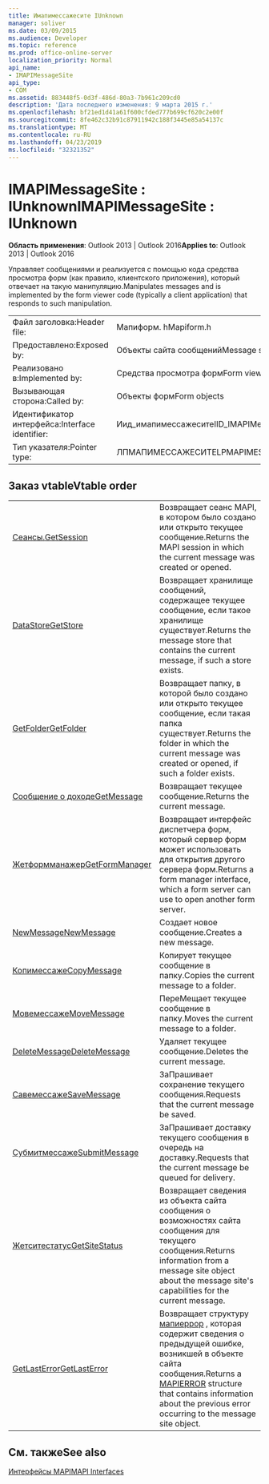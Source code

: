 ```yaml
---
title: Имапимессажесите IUnknown
manager: soliver
ms.date: 03/09/2015
ms.audience: Developer
ms.topic: reference
ms.prod: office-online-server
localization_priority: Normal
api_name:
- IMAPIMessageSite
api_type:
- COM
ms.assetid: 883448f5-0d3f-486d-80a3-7b961c209cd0
description: 'Дата последнего изменения: 9 марта 2015 г.'
ms.openlocfilehash: bf21ed1d41a61f600cfded777b699cf620c2e00f
ms.sourcegitcommit: 8fe462c32b91c87911942c188f3445e85a54137c
ms.translationtype: MT
ms.contentlocale: ru-RU
ms.lasthandoff: 04/23/2019
ms.locfileid: "32321352"
---
```

# <a name="imapimessagesite--iunknown"></a><span data-ttu-id="87538-103">IMAPIMessageSite : IUnknown</span><span class="sxs-lookup"><span data-stu-id="87538-103">IMAPIMessageSite : IUnknown</span></span>

  
  
<span data-ttu-id="87538-104">**Область применения**: Outlook 2013 | Outlook 2016</span><span class="sxs-lookup"><span data-stu-id="87538-104">**Applies to**: Outlook 2013 | Outlook 2016</span></span> 
  
<span data-ttu-id="87538-105">Управляет сообщениями и реализуется с помощью кода средства просмотра форм (как правило, клиентского приложения), который отвечает на такую манипуляцию.</span><span class="sxs-lookup"><span data-stu-id="87538-105">Manipulates messages and is implemented by the form viewer code (typically a client application) that responds to such manipulation.</span></span>
  
|||
|:-----|:-----|
|<span data-ttu-id="87538-106">Файл заголовка:</span><span class="sxs-lookup"><span data-stu-id="87538-106">Header file:</span></span>  <br/> |<span data-ttu-id="87538-107">Мапиформ. h</span><span class="sxs-lookup"><span data-stu-id="87538-107">Mapiform.h</span></span>  <br/> |
|<span data-ttu-id="87538-108">Предоставлено:</span><span class="sxs-lookup"><span data-stu-id="87538-108">Exposed by:</span></span>  <br/> |<span data-ttu-id="87538-109">Объекты сайта сообщений</span><span class="sxs-lookup"><span data-stu-id="87538-109">Message site objects</span></span>  <br/> |
|<span data-ttu-id="87538-110">Реализовано в:</span><span class="sxs-lookup"><span data-stu-id="87538-110">Implemented by:</span></span>  <br/> |<span data-ttu-id="87538-111">Средства просмотра форм</span><span class="sxs-lookup"><span data-stu-id="87538-111">Form viewers</span></span>  <br/> |
|<span data-ttu-id="87538-112">Вызывающая сторона:</span><span class="sxs-lookup"><span data-stu-id="87538-112">Called by:</span></span>  <br/> |<span data-ttu-id="87538-113">Объекты форм</span><span class="sxs-lookup"><span data-stu-id="87538-113">Form objects</span></span>  <br/> |
|<span data-ttu-id="87538-114">Идентификатор интерфейса:</span><span class="sxs-lookup"><span data-stu-id="87538-114">Interface identifier:</span></span>  <br/> |<span data-ttu-id="87538-115">Иид_имапимессажесите</span><span class="sxs-lookup"><span data-stu-id="87538-115">IID_IMAPIMessageSite</span></span>  <br/> |
|<span data-ttu-id="87538-116">Тип указателя:</span><span class="sxs-lookup"><span data-stu-id="87538-116">Pointer type:</span></span>  <br/> |<span data-ttu-id="87538-117">ЛПМАПИМЕССАЖЕСИТЕ</span><span class="sxs-lookup"><span data-stu-id="87538-117">LPMAPIMESSAGESITE</span></span>  <br/> |
   
## <a name="vtable-order"></a><span data-ttu-id="87538-118">Заказ vtable</span><span class="sxs-lookup"><span data-stu-id="87538-118">Vtable order</span></span>

|||
|:-----|:-----|
|[<span data-ttu-id="87538-119">Сеансы.</span><span class="sxs-lookup"><span data-stu-id="87538-119">GetSession</span></span>](imapimessagesite-getsession.md) <br/> |<span data-ttu-id="87538-120">Возвращает сеанс MAPI, в котором было создано или открыто текущее сообщение.</span><span class="sxs-lookup"><span data-stu-id="87538-120">Returns the MAPI session in which the current message was created or opened.</span></span>  <br/> |
|[<span data-ttu-id="87538-121">DataStore</span><span class="sxs-lookup"><span data-stu-id="87538-121">GetStore</span></span>](imapimessagesite-getstore.md) <br/> |<span data-ttu-id="87538-122">Возвращает хранилище сообщений, содержащее текущее сообщение, если такое хранилище существует.</span><span class="sxs-lookup"><span data-stu-id="87538-122">Returns the message store that contains the current message, if such a store exists.</span></span>  <br/> |
|[<span data-ttu-id="87538-123">GetFolder</span><span class="sxs-lookup"><span data-stu-id="87538-123">GetFolder</span></span>](imapimessagesite-getfolder.md) <br/> |<span data-ttu-id="87538-124">Возвращает папку, в которой было создано или открыто текущее сообщение, если такая папка существует.</span><span class="sxs-lookup"><span data-stu-id="87538-124">Returns the folder in which the current message was created or opened, if such a folder exists.</span></span>  <br/> |
|[<span data-ttu-id="87538-125">Сообщение о доходе</span><span class="sxs-lookup"><span data-stu-id="87538-125">GetMessage</span></span>](imapimessagesite-getmessage.md) <br/> |<span data-ttu-id="87538-126">Возвращает текущее сообщение.</span><span class="sxs-lookup"><span data-stu-id="87538-126">Returns the current message.</span></span>  <br/> |
|[<span data-ttu-id="87538-127">Жетформманажер</span><span class="sxs-lookup"><span data-stu-id="87538-127">GetFormManager</span></span>](imapimessagesite-getformmanager.md) <br/> |<span data-ttu-id="87538-128">Возвращает интерфейс диспетчера форм, который сервер форм может использовать для открытия другого сервера форм.</span><span class="sxs-lookup"><span data-stu-id="87538-128">Returns a form manager interface, which a form server can use to open another form server.</span></span>  <br/> |
|[<span data-ttu-id="87538-129">NewMessage</span><span class="sxs-lookup"><span data-stu-id="87538-129">NewMessage</span></span>](imapimessagesite-newmessage.md) <br/> |<span data-ttu-id="87538-130">Создает новое сообщение.</span><span class="sxs-lookup"><span data-stu-id="87538-130">Creates a new message.</span></span>  <br/> |
|[<span data-ttu-id="87538-131">Копимессаже</span><span class="sxs-lookup"><span data-stu-id="87538-131">CopyMessage</span></span>](imapimessagesite-copymessage.md) <br/> |<span data-ttu-id="87538-132">Копирует текущее сообщение в папку.</span><span class="sxs-lookup"><span data-stu-id="87538-132">Copies the current message to a folder.</span></span>  <br/> |
|[<span data-ttu-id="87538-133">Мовемессаже</span><span class="sxs-lookup"><span data-stu-id="87538-133">MoveMessage</span></span>](imapimessagesite-movemessage.md) <br/> |<span data-ttu-id="87538-134">ПереМещает текущее сообщение в папку.</span><span class="sxs-lookup"><span data-stu-id="87538-134">Moves the current message to a folder.</span></span>  <br/> |
|[<span data-ttu-id="87538-135">DeleteMessage</span><span class="sxs-lookup"><span data-stu-id="87538-135">DeleteMessage</span></span>](imapimessagesite-deletemessage.md) <br/> |<span data-ttu-id="87538-136">Удаляет текущее сообщение.</span><span class="sxs-lookup"><span data-stu-id="87538-136">Deletes the current message.</span></span>  <br/> |
|[<span data-ttu-id="87538-137">Савемессаже</span><span class="sxs-lookup"><span data-stu-id="87538-137">SaveMessage</span></span>](imapimessagesite-savemessage.md) <br/> |<span data-ttu-id="87538-138">ЗаПрашивает сохранение текущего сообщения.</span><span class="sxs-lookup"><span data-stu-id="87538-138">Requests that the current message be saved.</span></span>  <br/> |
|[<span data-ttu-id="87538-139">Субмитмессаже</span><span class="sxs-lookup"><span data-stu-id="87538-139">SubmitMessage</span></span>](imapimessagesite-submitmessage.md) <br/> |<span data-ttu-id="87538-140">ЗаПрашивает доставку текущего сообщения в очередь на доставку.</span><span class="sxs-lookup"><span data-stu-id="87538-140">Requests that the current message be queued for delivery.</span></span>  <br/> |
|[<span data-ttu-id="87538-141">Жетситестатус</span><span class="sxs-lookup"><span data-stu-id="87538-141">GetSiteStatus</span></span>](imapimessagesite-getsitestatus.md) <br/> |<span data-ttu-id="87538-142">Возвращает сведения из объекта сайта сообщения о возможностях сайта сообщения для текущего сообщения.</span><span class="sxs-lookup"><span data-stu-id="87538-142">Returns information from a message site object about the message site's capabilities for the current message.</span></span>  <br/> |
|[<span data-ttu-id="87538-143">GetLastError</span><span class="sxs-lookup"><span data-stu-id="87538-143">GetLastError</span></span>](imapimessagesite-getlasterror.md) <br/> |<span data-ttu-id="87538-144">Возвращает структуру [мапиеррор](mapierror.md) , которая содержит сведения о предыдущей ошибке, возникшей в объекте сайта сообщения.</span><span class="sxs-lookup"><span data-stu-id="87538-144">Returns a [MAPIERROR](mapierror.md) structure that contains information about the previous error occurring to the message site object.</span></span>  <br/> |
   
## <a name="see-also"></a><span data-ttu-id="87538-145">См. также</span><span class="sxs-lookup"><span data-stu-id="87538-145">See also</span></span>



[<span data-ttu-id="87538-146">Интерфейсы MAPI</span><span class="sxs-lookup"><span data-stu-id="87538-146">MAPI Interfaces</span></span>](mapi-interfaces.md)

